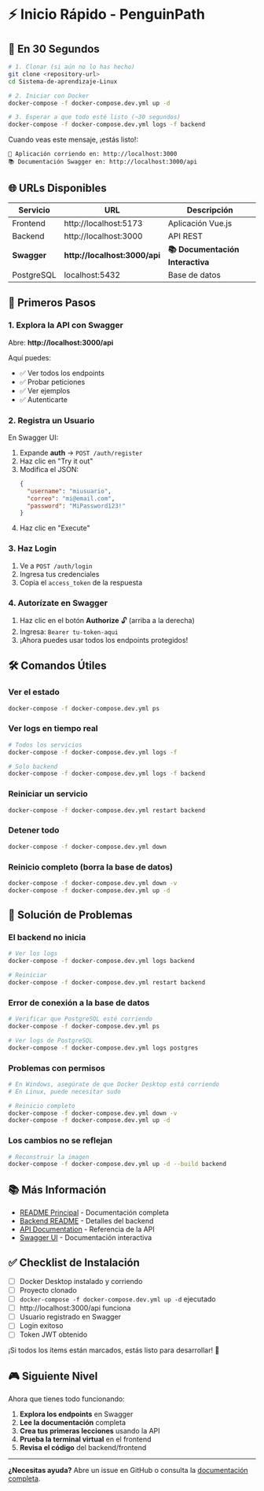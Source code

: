 # ⚡ Inicio Rápido - PenguinPath

## 🚀 En 30 Segundos

```bash
# 1. Clonar (si aún no lo has hecho)
git clone <repository-url>
cd Sistema-de-aprendizaje-Linux

# 2. Iniciar con Docker
docker-compose -f docker-compose.dev.yml up -d

# 3. Esperar a que todo esté listo (~30 segundos)
docker-compose -f docker-compose.dev.yml logs -f backend
```

Cuando veas este mensaje, ¡estás listo!:
```
🚀 Aplicación corriendo en: http://localhost:3000
📚 Documentación Swagger en: http://localhost:3000/api
```

## 🌐 URLs Disponibles

| Servicio | URL | Descripción |
|----------|-----|-------------|
| Frontend | http://localhost:5173 | Aplicación Vue.js |
| Backend | http://localhost:3000 | API REST |
| **Swagger** | **http://localhost:3000/api** | **📚 Documentación Interactiva** |
| PostgreSQL | localhost:5432 | Base de datos |

## 🎯 Primeros Pasos

### 1. Explora la API con Swagger

Abre: **http://localhost:3000/api**

Aquí puedes:
- ✅ Ver todos los endpoints
- ✅ Probar peticiones
- ✅ Ver ejemplos
- ✅ Autenticarte

### 2. Registra un Usuario

En Swagger UI:
1. Expande **auth** → `POST /auth/register`
2. Haz clic en "Try it out"
3. Modifica el JSON:
   ```json
   {
     "username": "miusuario",
     "correo": "mi@email.com",
     "password": "MiPassword123!"
   }
   ```
4. Haz clic en "Execute"

### 3. Haz Login

1. Ve a `POST /auth/login`
2. Ingresa tus credenciales
3. Copia el `access_token` de la respuesta

### 4. Autorízate en Swagger

1. Haz clic en el botón **Authorize** 🔓 (arriba a la derecha)
2. Ingresa: `Bearer tu-token-aqui`
3. ¡Ahora puedes usar todos los endpoints protegidos!

## 🛠️ Comandos Útiles

### Ver el estado
```bash
docker-compose -f docker-compose.dev.yml ps
```

### Ver logs en tiempo real
```bash
# Todos los servicios
docker-compose -f docker-compose.dev.yml logs -f

# Solo backend
docker-compose -f docker-compose.dev.yml logs -f backend
```

### Reiniciar un servicio
```bash
docker-compose -f docker-compose.dev.yml restart backend
```

### Detener todo
```bash
docker-compose -f docker-compose.dev.yml down
```

### Reinicio completo (borra la base de datos)
```bash
docker-compose -f docker-compose.dev.yml down -v
docker-compose -f docker-compose.dev.yml up -d
```

## 🐛 Solución de Problemas

### El backend no inicia

```bash
# Ver los logs
docker-compose -f docker-compose.dev.yml logs backend

# Reiniciar
docker-compose -f docker-compose.dev.yml restart backend
```

### Error de conexión a la base de datos

```bash
# Verificar que PostgreSQL esté corriendo
docker-compose -f docker-compose.dev.yml ps

# Ver logs de PostgreSQL
docker-compose -f docker-compose.dev.yml logs postgres
```

### Problemas con permisos

```bash
# En Windows, asegúrate de que Docker Desktop está corriendo
# En Linux, puede necesitar sudo

# Reinicio completo
docker-compose -f docker-compose.dev.yml down -v
docker-compose -f docker-compose.dev.yml up -d
```

### Los cambios no se reflejan

```bash
# Reconstruir la imagen
docker-compose -f docker-compose.dev.yml up -d --build backend
```

## 📚 Más Información

- [README Principal](./README.md) - Documentación completa
- [Backend README](./Backend/README.md) - Detalles del backend
- [API Documentation](./Backend/API_DOCUMENTATION.md) - Referencia de la API
- [Swagger UI](http://localhost:3000/api) - Documentación interactiva

## ✅ Checklist de Instalación

- [ ] Docker Desktop instalado y corriendo
- [ ] Proyecto clonado
- [ ] `docker-compose -f docker-compose.dev.yml up -d` ejecutado
- [ ] http://localhost:3000/api funciona
- [ ] Usuario registrado en Swagger
- [ ] Login exitoso
- [ ] Token JWT obtenido

¡Si todos los ítems están marcados, estás listo para desarrollar! 🎉

## 🎮 Siguiente Nivel

Ahora que tienes todo funcionando:

1. **Explora los endpoints** en Swagger
2. **Lee la documentación** completa
3. **Crea tus primeras lecciones** usando la API
4. **Prueba la terminal virtual** en el frontend
5. **Revisa el código** del backend/frontend

---

**¿Necesitas ayuda?** Abre un issue en GitHub o consulta la [documentación completa](./README.md).
